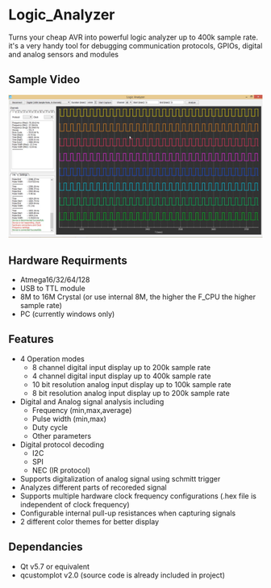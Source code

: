 # Logic_Analyzer
Turns your cheap AVR into powerful logic analyzer up to 400k sample rate. it's a very handy tool for debugging communication protocols, GPIOs, digital and analog sensors and modules

## Sample Video
[![IMAGE ALT TEXT HERE](https://github.com/EhabHelaly/Logic_Analyzer/blob/master/Sample_Images/SS%20logic_analyzer.png)](https://www.youtube.com/watch?v=H4AfqcDREzQ)

## Hardware Requirments
* Atmega16/32/64/128
* USB to TTL module
* 8M to 16M Crystal (or use internal 8M, the higher the F_CPU the higher sample rate)
* PC (currently windows only)

## Features
* 4 Operation modes
	- 8 channel digital input display up to 200k sample rate
	- 4 channel digital input display up to 400k sample rate
	- 10 bit resolution analog input display up to 100k sample rate
	- 8 bit resolution analog input display up to 200k sample rate
* Digital and Analog signal analysis including
	- Frequency (min,max,average)
	- Pulse width (min,max)
	- Duty cycle
	- Other parameters
* Digital protocol decoding
	- I2C
	- SPI
	- NEC (IR protocol)
* Supports digitalization of analog signal using schmitt trigger
* Analyzes different parts of recoreded signal
* Supports multiple hardware clock frequency configurations (.hex file is independent of clock frequency)
* Configurable internal pull-up resistances when capturing signals 
* 2 different color themes for better display

## Dependancies
* Qt v5.7 or equivalent 
* qcustomplot v2.0 (source code is already included in project)

